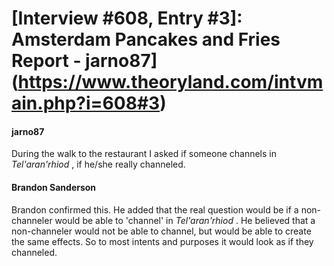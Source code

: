 # [Interview #608, Entry #3]: Amsterdam Pancakes and Fries Report - jarno87](https://www.theoryland.com/intvmain.php?i=608#3)

#### jarno87

During the walk to the restaurant I asked if someone channels in
*Tel'aran'rhiod*
, if he/she really channeled.

#### Brandon Sanderson

Brandon confirmed this. He added that the real question would be if a non-channeler would be able to 'channel' in
*Tel'aran'rhiod*
. He believed that a non-channeler would not be able to channel, but would be able to create the same effects. So to most intents and purposes it would look as if they channeled.

